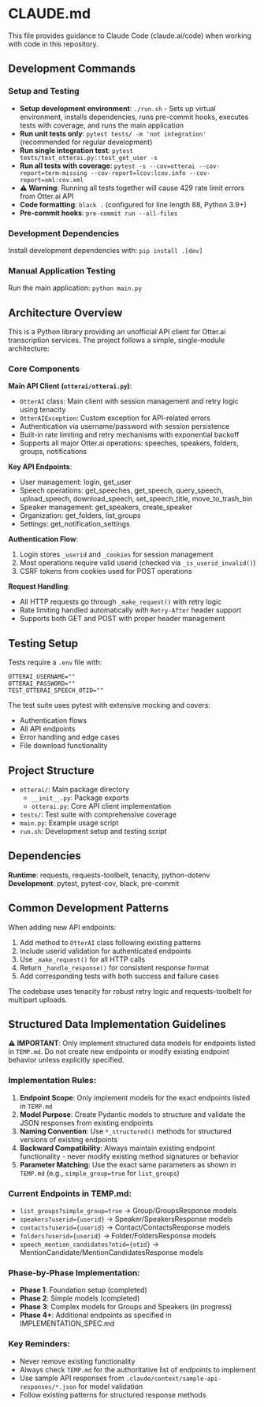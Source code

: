 # CLAUDE.md

This file provides guidance to Claude Code (claude.ai/code) when working with code in this repository.

## Development Commands

### Setup and Testing
- **Setup development environment**: `./run.sh` - Sets up virtual environment, installs dependencies, runs pre-commit hooks, executes tests with coverage, and runs the main application
- **Run unit tests only**: `pytest tests/ -m 'not integration'` (recommended for regular development)
- **Run single integration test**: `pytest tests/test_otterai.py::test_get_user -s`
- **Run all tests with coverage**: `pytest -s --cov=otterai --cov-report=term-missing --cov-report=lcov:lcov.info --cov-report=xml:cov.xml`
- **⚠️ Warning**: Running all tests together will cause 429 rate limit errors from Otter.ai API
- **Code formatting**: `black .` (configured for line length 88, Python 3.9+)
- **Pre-commit hooks**: `pre-commit run --all-files`

### Development Dependencies
Install development dependencies with: `pip install .[dev]`

### Manual Application Testing
Run the main application: `python main.py`

## Architecture Overview

This is a Python library providing an unofficial API client for Otter.ai transcription services. The project follows a simple, single-module architecture:

### Core Components

**Main API Client (`otterai/otterai.py`)**:
- `OtterAI` class: Main client with session management and retry logic using tenacity
- `OtterAIException`: Custom exception for API-related errors
- Authentication via username/password with session persistence
- Built-in rate limiting and retry mechanisms with exponential backoff
- Supports all major Otter.ai operations: speeches, speakers, folders, groups, notifications

**Key API Endpoints**:
- User management: login, get_user
- Speech operations: get_speeches, get_speech, query_speech, upload_speech, download_speech, set_speech_title, move_to_trash_bin
- Speaker management: get_speakers, create_speaker
- Organization: get_folders, list_groups
- Settings: get_notification_settings

**Authentication Flow**:
1. Login stores `_userid` and `_cookies` for session management
2. Most operations require valid userid (checked via `_is_userid_invalid()`)
3. CSRF tokens from cookies used for POST operations

**Request Handling**:
- All HTTP requests go through `_make_request()` with retry logic
- Rate limiting handled automatically with `Retry-After` header support
- Supports both GET and POST with proper header management

## Testing Setup

Tests require a `.env` file with:
```
OTTERAI_USERNAME=""
OTTERAI_PASSWORD=""
TEST_OTTERAI_SPEECH_OTID=""
```

The test suite uses pytest with extensive mocking and covers:
- Authentication flows
- All API endpoints
- Error handling and edge cases
- File download functionality

## Project Structure

- `otterai/`: Main package directory
  - `__init__.py`: Package exports
  - `otterai.py`: Core API client implementation
- `tests/`: Test suite with comprehensive coverage
- `main.py`: Example usage script
- `run.sh`: Development setup and testing script

## Dependencies

**Runtime**: requests, requests-toolbelt, tenacity, python-dotenv
**Development**: pytest, pytest-cov, black, pre-commit

## Common Development Patterns

When adding new API endpoints:
1. Add method to `OtterAI` class following existing patterns
2. Include userid validation for authenticated endpoints
3. Use `_make_request()` for all HTTP calls
4. Return `_handle_response()` for consistent response format
5. Add corresponding tests with both success and failure cases

The codebase uses tenacity for robust retry logic and requests-toolbelt for multipart uploads.

## Structured Data Implementation Guidelines

**⚠️ IMPORTANT**: Only implement structured data models for endpoints listed in `TEMP.md`. Do not create new endpoints or modify existing endpoint behavior unless explicitly specified.

### Implementation Rules:
1. **Endpoint Scope**: Only implement models for the exact endpoints listed in `TEMP.md`
2. **Model Purpose**: Create Pydantic models to structure and validate the JSON responses from existing endpoints
3. **Naming Convention**: Use `*_structured()` methods for structured versions of existing endpoints
4. **Backward Compatibility**: Always maintain existing endpoint functionality - never modify existing method signatures or behavior
5. **Parameter Matching**: Use the exact same parameters as shown in `TEMP.md` (e.g., `simple_group=true` for `list_groups`)

### Current Endpoints in TEMP.md:
- `list_groups?simple_group=true` → Group/GroupsResponse models
- `speakers?userid={userid}` → Speaker/SpeakersResponse models  
- `contacts?userid={userid}` → Contact/ContactsResponse models
- `folders?userid={userid}` → Folder/FoldersResponse models
- `speech_mention_candidates?otid={otid}` → MentionCandidate/MentionCandidatesResponse models

### Phase-by-Phase Implementation:
- **Phase 1**: Foundation setup (completed)
- **Phase 2**: Simple models (completed)
- **Phase 3**: Complex models for Groups and Speakers (in progress)
- **Phase 4+**: Additional endpoints as specified in IMPLEMENTATION_SPEC.md

### Key Reminders:
- Never remove existing functionality
- Always check `TEMP.md` for the authoritative list of endpoints to implement
- Use sample API responses from `.claude/context/sample-api-responses/*.json` for model validation
- Follow existing patterns for structured response methods